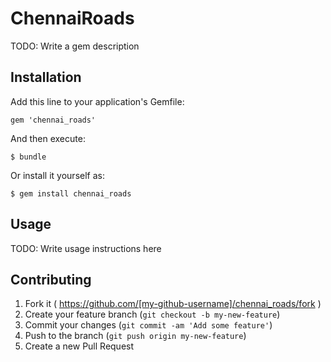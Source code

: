 # ChennaiRoads

TODO: Write a gem description

## Installation

Add this line to your application's Gemfile:

    gem 'chennai_roads'

And then execute:

    $ bundle

Or install it yourself as:

    $ gem install chennai_roads

## Usage

TODO: Write usage instructions here

## Contributing

1. Fork it ( https://github.com/[my-github-username]/chennai_roads/fork )
2. Create your feature branch (`git checkout -b my-new-feature`)
3. Commit your changes (`git commit -am 'Add some feature'`)
4. Push to the branch (`git push origin my-new-feature`)
5. Create a new Pull Request
